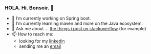### HOLA. Hi. Bonsoir. 👋

- 🔭 I’m currently working on Spring boot. 
- 🌱 I’m currently learning maven and more on the Java ecosystem.
- 💬 Ask me about ... [the things i post on stackoverflow](https://stackoverflow.com/users/2209264/antonio-e) (for example)
- 📫 How to reach me: 
  - looking for my [linkedin](https://www.linkedin.com/in/aelrio/) 
  - sending me an [email](mailto:a.elrio@outlook.com)
<!--
**aelrio/aelrio** is a ✨ _special_ ✨ repository because its `README.md` (this file) appears on your GitHub profile.
Here are some ideas to get you started:
- 👯 I’m looking to collaborate on ...
- 🤔 I’m looking for help with ...
- ⚡ Fun fact: ...
-->
